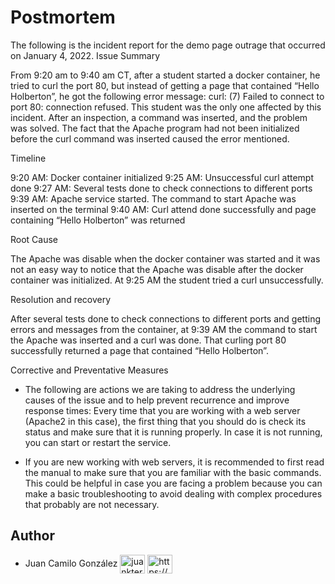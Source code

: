 # Postmortem

The following is the incident report for the demo page outrage that occurred on January 4, 2022.
Issue Summary

From 9:20 am to 9:40 am CT, after a student started a docker container, he tried to curl the port 80, but instead of getting a page that contained “Hello Holberton”, he got the following error message: curl: (7) Failed to connect to port 80: connection refused. This student was the only one affected by this incident. After an inspection, a command was inserted, and the problem was solved. The fact that the Apache program had not been initialized before the curl command was inserted caused the error mentioned.

Timeline

9:20 AM: Docker container initialized
9:25 AM: Unsuccessful curl attempt done
9:27 AM: Several tests done to check connections to different ports
9:39 AM: Apache service started. The command to start Apache was inserted on the terminal
9:40 AM: Curl attend done successfully and page containing “Hello Holberton” was returned

Root Cause

The Apache was disable when the docker container was started and it was not an easy way to notice that the Apache was disable after the docker container was initialized. At 9:25 AM the student tried a curl unsuccessfully.

Resolution and recovery

After several tests done to check connections to different ports and getting errors and messages from the container, at 9:39 AM the command to start the Apache was inserted and a curl was done. That curling port 80 successfully returned a page that contained “Hello Holberton”.

Corrective and Preventative Measures

* The following are actions we are taking to address the underlying causes of the issue and to help prevent recurrence and improve response times:
Every time that you are working with a web server (Apache2 in this case), the first thing that you should do is check its status and make sure that it is running properly. In case it is not running, you can start or restart the service.

* If you are new working with web servers, it is recommended to first read the manual to make sure that you are familiar with the basic commands. This could be helpful in case you are facing a problem because you can make a basic troubleshooting to avoid dealing with complex procedures that probably are not necessary.


## Author

- Juan Camilo González <a href="https://twitter.com/juankter" target="blank"><img align="center" src="https://raw.githubusercontent.com/rahuldkjain/github-profile-readme-generator/master/src/images/icons/Social/twitter.svg" alt="juankter" height="30" width="40" /></a>
<a href="https://bit.ly/2MBNR0t" target="blank"><img align="center" src="https://raw.githubusercontent.com/rahuldkjain/github-profile-readme-generator/master/src/images/icons/Social/linked-in-alt.svg" alt="https://bit.ly/2mbnr0t" height="30" width="40" /></a>